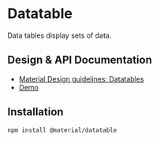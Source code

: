 <!--docs:
title: "Datatables"
layout: detail
section: components
excerpt: "Datatables."
iconId: datatable
path: /catalog/datatables/
-->

# Datatable

<!--<div class="article__asset">
  <a class="article__asset-link"
     href="https://material-components.github.io/material-components-web-catalog/#/component/datatable">
    <img src="{{ site.rootpath }}/images/mdc_web_screenshots/datatables.png" width="714" alt="Datatable screenshot">
  </a>
</div>-->

Data tables display sets of data.

## Design & API Documentation

<ul class="icon-list">
  <li class="icon-list-item icon-list-item--spec">
    <a href="https://material.io/go/design-datatables">Material Design guidelines: Datatables</a>
  </li>
  <li class="icon-list-item icon-list-item--link">
    <a href="https://material-components.github.io/material-components-web-catalog/#/component/datatable">Demo</a>
  </li>
</ul>

## Installation

```
npm install @material/datatable
```
